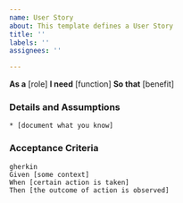 ```yaml
---
name: User Story
about: This template defines a User Story
title: ''
labels: ''
assignees: ''

---
```


**As a** [role]
**I need** [function]
**So that** [benefit]
### Details and Assumptions
    * [document what you know]
### Acceptance Criteria
    gherkin
    Given [some context]
    When [certain action is taken]
    Then [the outcome of action is observed]
